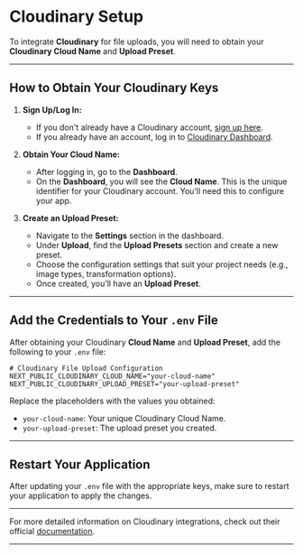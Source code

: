
# Cloudinary Setup

To integrate **Cloudinary** for file uploads, you will need to obtain your **Cloudinary Cloud Name** and **Upload Preset**.

---

## How to Obtain Your Cloudinary Keys

1. **Sign Up/Log In:**
   - If you don't already have a Cloudinary account, [sign up here](https://cloudinary.com/users/register).
   - If you already have an account, log in to [Cloudinary Dashboard](https://cloudinary.com/console).

2. **Obtain Your Cloud Name:**
   - After logging in, go to the **Dashboard**.
   - On the **Dashboard**, you will see the **Cloud Name**. This is the unique identifier for your Cloudinary account. You’ll need this to configure your app.

3. **Create an Upload Preset:**
   - Navigate to the **Settings** section in the dashboard.
   - Under **Upload**, find the **Upload Presets** section and create a new preset.
   - Choose the configuration settings that suit your project needs (e.g., image types, transformation options).
   - Once created, you’ll have an **Upload Preset**. 

---

## Add the Credentials to Your `.env` File

After obtaining your Cloudinary **Cloud Name** and **Upload Preset**, add the following to your `.env` file:

```env
# Cloudinary File Upload Configuration
NEXT_PUBLIC_CLOUDINARY_CLOUD_NAME="your-cloud-name"
NEXT_PUBLIC_CLOUDINARY_UPLOAD_PRESET="your-upload-preset"
```

Replace the placeholders with the values you obtained:
- `your-cloud-name`: Your unique Cloudinary Cloud Name.
- `your-upload-preset`: The upload preset you created.

---

## Restart Your Application

After updating your `.env` file with the appropriate keys, make sure to restart your application to apply the changes.

---

For more detailed information on Cloudinary integrations, check out their official [documentation](https://cloudinary.com/documentation/upload_images).

---